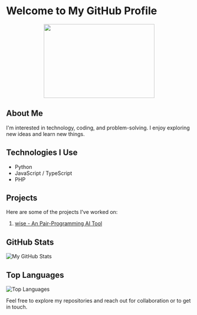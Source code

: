 # Welcome to My GitHub Profile

<div align="center">
  <img src="https://cdn.dribbble.com/users/2131993/screenshots/4948736/media/421d4ed2f3d23c73d64d20963f61f422.gif" width="300" height="200">
</div>

## About Me
I'm interested in technology, coding, and problem-solving. I enjoy exploring new ideas and learn new things.

## Technologies I Use
- Python
- JavaScript / TypeScript
- PHP

## Projects
Here are some of the projects I've worked on:
1. [wise - An Pair-Programming AI Tool](https://github.com/wisexld-dev/wise-pair-programming-tool)

## GitHub Stats
![My GitHub Stats](https://github-readme-stats.vercel.app/api?username=wisexld-dev&show_icons=true&theme=radical)

## Top Languages
![Top Languages](https://github-readme-stats.vercel.app/api/top-langs/?username=wisexld-dev&layout=compact&theme=radical)

<!-- 
## Connect with Me
- LinkedIn: [Your LinkedIn Profile](link-to-linkedin)
- Twitter: [@YourTwitterHandle](link-to-twitter)
-->

Feel free to explore my repositories and reach out for collaboration or to get in touch.
